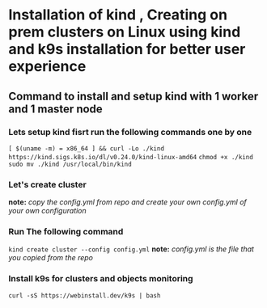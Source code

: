 # Installation of kind , Creating on prem clusters on Linux using kind and k9s installation for better user experience


## Command to install and setup kind with 1 worker and 1 master node

### Lets setup kind fisrt run the following commands one by one
`[ $(uname -m) = x86_64 ] && curl -Lo ./kind https://kind.sigs.k8s.io/dl/v0.24.0/kind-linux-amd64`
`chmod +x ./kind`
`sudo mv ./kind /usr/local/bin/kind`

### Let's create cluster
**note:** _copy the config.yml from repo and create your own config.yml of your own configuration_

### Run The following command
`kind create cluster --config config.yml`
**note:** _config.yml is the file that you copied from the repo_

### Install k9s for clusters and objects monitoring
`curl -sS https://webinstall.dev/k9s | bash`
